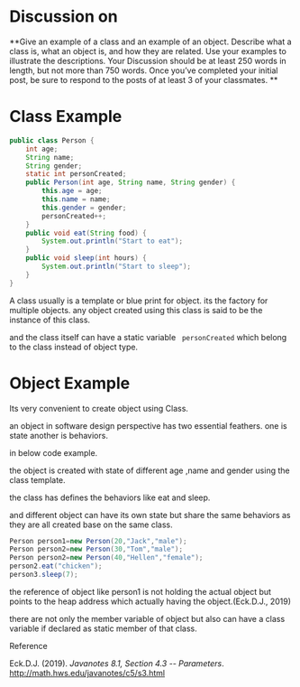 # Discussion on

**Give an example of a class and an example of an object. Describe what a class is, what an object is, and how they are related. Use your examples to illustrate the descriptions.
Your Discussion should be at least 250 words in length, but not more than 750 words. Once you’ve completed your initial post, be sure to respond to the posts of at least 3 of your classmates.
**

# Class Example

```java
public class Person {
	int age;
	String name;
	String gender;
    static int personCreated;
	public Person(int age, String name, String gender) {
		this.age = age;
		this.name = name;
		this.gender = gender;
        personCreated++;
	}	
	public void eat(String food) {
		System.out.println("Start to eat");
	}
	public void sleep(int hours) {
		System.out.println("Start to sleep");
	}
}
```

A class usually is a template or blue print for object. its the factory for multiple objects. any object created using this class is said to be the instance of this class.

and the class itself can have a static variable ``` personCreated``` which belong to the class instead of object type.



# Object Example

Its very convenient to create object using Class.

an object in software design perspective has two essential feathers. one is state another is behaviors.

in below code example.

the object is created with state of different age ,name and gender using the class template.

the class has defines the behaviors like eat and sleep.

and different object can have its own state but share the same behaviors as they are all created base on the same class.

```java
Person person1=new Person(20,"Jack","male");
Person person2=new Person(30,"Tom","male");
Person person2=new Person(40,"Hellen","female");
person2.eat("chicken");
person3.sleep(7);
```

the reference of object like person1 is not holding the actual object but points to the heap address which actually having the object.(Eck.D.J., 2019)

there are not only the member variable of object but also can have a class variable if declared as static member of that class.





Reference 

Eck.D.J. (2019). *Javanotes 8.1, Section 4.3 -- Parameters*. http://math.hws.edu/javanotes/c5/s3.html

